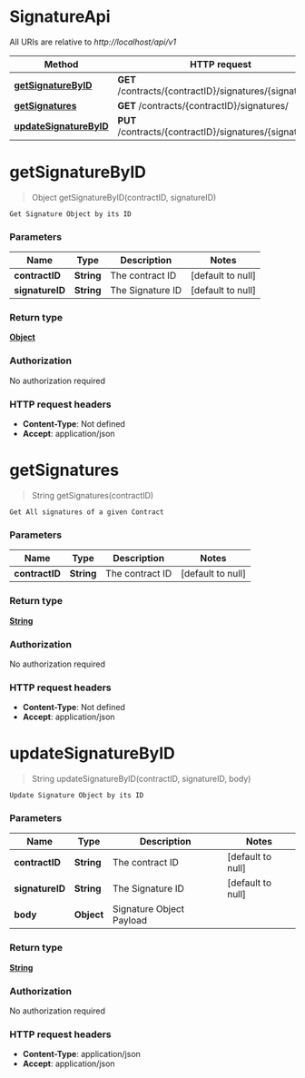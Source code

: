 # SignatureApi

All URIs are relative to *http://localhost/api/v1*

Method | HTTP request | Description
------------- | ------------- | -------------
[**getSignatureByID**](SignatureApi.md#getSignatureByID) | **GET** /contracts/{contractID}/signatures/{signatureID} | 
[**getSignatures**](SignatureApi.md#getSignatures) | **GET** /contracts/{contractID}/signatures/ | 
[**updateSignatureByID**](SignatureApi.md#updateSignatureByID) | **PUT** /contracts/{contractID}/signatures/{signatureID} | 


<a name="getSignatureByID"></a>
# **getSignatureByID**
> Object getSignatureByID(contractID, signatureID)



    Get Signature Object by its ID

### Parameters

Name | Type | Description  | Notes
------------- | ------------- | ------------- | -------------
 **contractID** | **String**| The contract ID | [default to null]
 **signatureID** | **String**| The Signature ID | [default to null]

### Return type

[**Object**](../Models/object.md)

### Authorization

No authorization required

### HTTP request headers

- **Content-Type**: Not defined
- **Accept**: application/json

<a name="getSignatures"></a>
# **getSignatures**
> String getSignatures(contractID)



    Get All signatures of a given Contract

### Parameters

Name | Type | Description  | Notes
------------- | ------------- | ------------- | -------------
 **contractID** | **String**| The contract ID | [default to null]

### Return type

[**String**](../Models/string.md)

### Authorization

No authorization required

### HTTP request headers

- **Content-Type**: Not defined
- **Accept**: application/json

<a name="updateSignatureByID"></a>
# **updateSignatureByID**
> String updateSignatureByID(contractID, signatureID, body)



    Update Signature Object by its ID

### Parameters

Name | Type | Description  | Notes
------------- | ------------- | ------------- | -------------
 **contractID** | **String**| The contract ID | [default to null]
 **signatureID** | **String**| The Signature ID | [default to null]
 **body** | **Object**| Signature Object Payload |

### Return type

[**String**](../Models/string.md)

### Authorization

No authorization required

### HTTP request headers

- **Content-Type**: application/json
- **Accept**: application/json

